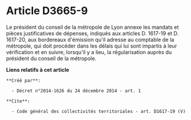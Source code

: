 # Article D3665-9

Le président du conseil de la métropole de Lyon annexe les mandats et pièces justificatives de dépenses, indiqués aux
articles D. 1617-19 et D. 1617-20, aux bordereaux d'émission qu'il adresse au comptable de la métropole, qui doit procéder
dans les délais qui lui sont impartis à leur vérification et en suivre, lorsqu'il y a lieu, la régularisation auprès du
président du conseil de la métropole.

**Liens relatifs à cet article**

	**Créé par**:

	  - Décret n°2014-1626 du 24 décembre 2014 - art. 1

	**Cite**:

	  - Code général des collectivités territoriales - art. D1617-19 (V)
